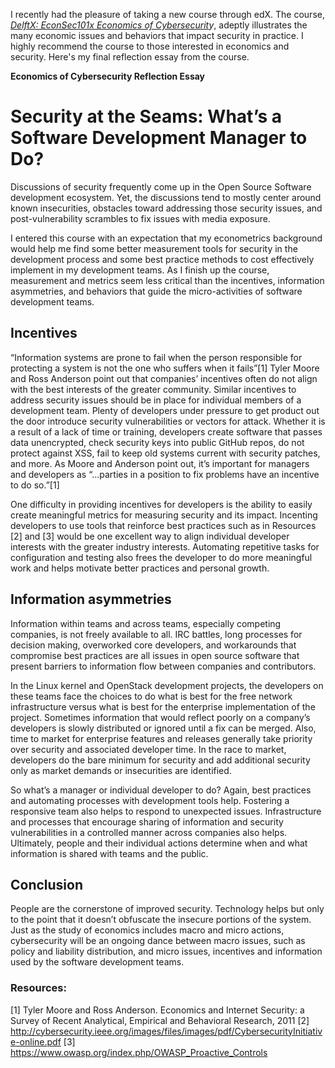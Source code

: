 I recently had the pleasure of taking a new course through edX. The course, <em><a href="https://www.edx.org/course/economics-cybersecurity-delftx-econsec101x" target="_blank">DelftX: EconSec101x Economics of Cybersecurit</a>y</em>, adeptly illustrates the many economic issues and behaviors that impact security in practice. I highly recommend the course to those interested in economics and security. Here's my final reflection essay from the course.

**Economics of Cybersecurity Reflection Essay**

# Security at the Seams: What’s a Software Development Manager to Do?
Discussions of security frequently come up in the Open Source Software development ecosystem. Yet, the discussions tend to mostly center around known insecurities, obstacles toward addressing those security issues, and post-vulnerability scrambles to fix issues with media exposure.

I entered this course with an expectation that my econometrics background would help me find some better measurement tools for security in the development process and some best practice methods to cost effectively implement in my development teams. As I finish up the course, measurement and metrics seem less critical than the incentives, information asymmetries, and behaviors that guide the micro-activities of software development teams.

## Incentives
“Information systems are prone to fail when the person responsible for protecting a system is not the one who suffers when it fails”[1] Tyler Moore and Ross Anderson point out that companies’ incentives often do not align with the best interests of the greater community. Similar incentives to address security issues should be in place for individual members of a development team. Plenty of developers under pressure to get product out the door introduce security vulnerabilities or vectors for attack. Whether it is a result of a lack of time or training, developers create software that passes data unencrypted, check security keys into public GitHub repos, do not protect against XSS, fail to keep old systems current with security patches, and more. As Moore and Anderson point out, it’s important for managers and developers as “…parties in a position to fix problems have an incentive to do so.”[1]

One difficulty in providing incentives for developers is the ability to easily create meaningful metrics for measuring security and its impact. Incenting developers to use tools that reinforce best practices such as in Resources [2] and [3] would be one excellent way to align individual developer interests with the greater industry interests. Automating repetitive tasks for configuration and testing also frees the developer to do more meaningful work and helps motivate better practices and personal growth.

## Information asymmetries
Information within teams and across teams, especially competing companies, is not freely available to all. IRC battles, long processes for decision making, overworked core developers, and workarounds that compromise best practices are all issues in open source software that present barriers to information flow between companies and contributors.

In the Linux kernel and OpenStack development projects, the developers on these teams face the choices to do what is best for the free network infrastructure versus what is best for the enterprise implementation of the project. Sometimes information that would reflect poorly on a company’s developers is slowly distributed or ignored until a fix can be merged. Also, time to market for enterprise features and releases generally take priority over security and associated developer time. In the race to market, developers do the bare minimum for security and add additional security only as market demands or insecurities are identified.

So what’s a manager or individual developer to do? Again, best practices and automating processes with development tools help. Fostering a responsive team also helps to respond to unexpected issues. Infrastructure and processes that encourage sharing of information and security vulnerabilities in a controlled manner across companies also helps. Ultimately, people and their individual actions determine when and what information is shared with teams and the public.

## Conclusion
People are the cornerstone of improved security. Technology helps but only to the point that it doesn’t obfuscate the insecure portions of the system. Just as the study of economics includes macro and micro actions, cybersecurity will be an ongoing dance between macro issues, such as policy and liability distribution, and micro issues, incentives and information used by the software development teams.

### Resources:
[1] Tyler Moore and Ross Anderson. Economics and Internet Security: a Survey of Recent Analytical, Empirical and Behavioral Research, 2011
[2] http://cybersecurity.ieee.org/images/files/images/pdf/CybersecurityInitiative-online.pdf
[3] https://www.owasp.org/index.php/OWASP_Proactive_Controls